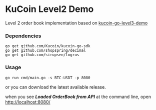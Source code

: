 # KuCoin Level2 Demo

Level 2 order book implementation based on [kucoin-go-level3-demo](https://github.com/Kucoin/kucoin-go-level3-demo)

### Dependencies

```
go get github.com/Kucoin/kucoin-go-sdk
go get github.com/shopspring/decimal
go get github.com/sirupsen/logrus
```


### Usage

```
go run cmd/main.go -s BTC-USDT -p 8080
```

or you can download the latest available release.

when you see ***Loaded OrderBook from API*** at the command line, open [http://localhost:8080/](http://localhost:8080/)

